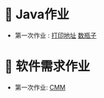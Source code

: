 :orange_book: Java作业
=====================
- 第一次作业 :
  [打印地址](https://github.com/x0c/Homework/blob/master/java/1/Adress.java)
  [数瓶子](https://github.com/x0c/Homework/blob/master/java/1/Nursery.java)<br>

:blue_book: 软件需求作业
=====================
- 第一次作业:
  [CMM](https://github.com/x0c/Homework/blob/master/软件需求分析/1/CMM.md)<br>


